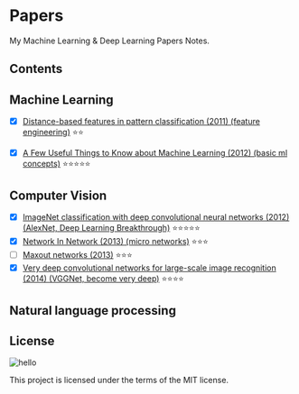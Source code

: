 # Papers
My Machine Learning & Deep Learning Papers Notes.

## Contents
## Machine Learning
- [x] [Distance-based features in pattern classification (2011) (feature engineering)](https://github.com/SunnyMarkLiu/Papers/blob/master/Machine%20Learning/Distance-based%20features%20in%20pattern%20classification.pdf) :star::star:
- [x] [A Few Useful Things to Know about Machine Learning (2012) (basic ml concepts)](https://github.com/SunnyMarkLiu/Papers/blob/master/Machine%20Learning/A%20Few%20Useful%20Things%20to%20Know%20about%20Machine%20Learning.pdf) :star::star::star::star::star:


## Computer Vision
- [x] [ImageNet classification with deep convolutional neural networks (2012) (AlexNet, Deep Learning Breakthrough)](https://github.com/SunnyMarkLiu/Papers/blob/master/Computer%20Vision/ImageNet%20classification%20with%20deep%20convolutional%20neural%20networks.pdf) :star::star::star::star::star:
- [x] [Network In Network (2013) (micro networks)](https://github.com/SunnyMarkLiu/Papers/blob/master/Computer%20Vision/Network%20In%20Network.pdf) :star::star::star:
- [ ] [Maxout networks (2013)](https://github.com/SunnyMarkLiu/Papers/blob/master/Computer%20Vision/Maxout%20Networks.pdf) :star::star::star:
- [x] [Very deep convolutional networks for large-scale image recognition (2014) (VGGNet, become very deep)](https://github.com/SunnyMarkLiu/Papers/blob/master/Computer%20Vision/Very%20deep%20convolutional%20networks%20for%20large-scale%20image%20recognition.pdf) :star::star::star::star:

## Natural language processing

## License
![hello](https://camo.githubusercontent.com/0be34709e630f7cbb96012fb1a48139bc5d45f07/68747470733a2f2f7777772e676f6f676c652e636f6d2f6c6f676f732f646f6f646c65732f323031362f74656163686572732d6461792d323031362d75732d363239363632363234343039313930342e322d687032782e676966)

This project is licensed under the terms of the MIT license.


